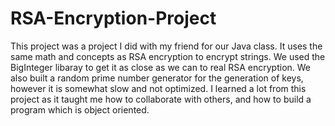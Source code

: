 # RSA-Encryption-Project

This project was a project I did with my friend for our Java class. It uses the same math and concepts as RSA encryption to encrypt strings.
We used the BigInteger libaray to get it as close as we can to real RSA encryption. We also built a random prime number generator for
the generation of keys, however it is somewhat slow and not optimized. I learned a lot from this project as it taught me how to collaborate
with others, and how to build a program which is object oriented. 
